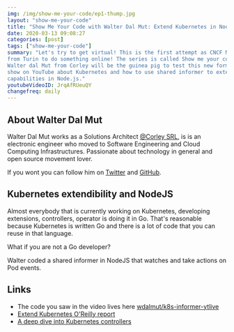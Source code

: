 ```yaml
---
img: /img/show-me-your-code/ep1-thump.jpg
layout: "show-me-your-code"
title: "Show Me Your Code with Walter Dal Mut: Extend Kubernetes in NodeJS"
date: 2020-03-13 09:08:27
categories: [post]
tags: ["show-me-your-code"]
summary: "Let's try to get virtual! This is the first attempt as CNCF Meetup
from Turin to do something online! The series is called Show me your code.
Walter dal Mut from Corley will be the guinea pig to test this new format. Live
show on YouTube about Kubernetes and how to use shared informer to extend its
capabilities in Node.js."
youtubeVideoID: JrqAfRUeuQY
changefreq: daily
---
```


## About Walter Dal Mut

Walter Dal Mut works as a Solutions Architect [@Corley SRL](https://corley.it/),
is is an electronic engineer who moved to Software Engineering and Cloud
Computing Infrastructures. Passionate about technology in general and open
source movement lover.

If you wont you can follow him on [Twitter](https://twitter.com/walterdalmut)
and [GitHub](https://github.com/wdalmut).

## Kubernetes extendibility and NodeJS

Almost everybody that is currently working on Kubernetes, developing extensions,
controllers, operator is doing it in Go. That's reasonable because Kubernetes is
written Go and there is a lot of code that you can reuse in that language.

What if you are not a Go developer?

Walter coded a shared informer in NodeJS that watches and take actions on Pod
events.

## Links

* The code you saw in the video lives here
  [wdalmut/k8s-informer-ytlive](https://github.com/wdalmut/k8s-informer-ytlive)
* [Extend Kubernetes O'Reilly report](https://get.oreilly.com/ind_extending-kubernetes.html)
* [A deep dive into Kubernetes
  controllers](https://engineering.bitnami.com/articles/a-deep-dive-into-kubernetes-controllers.html)
